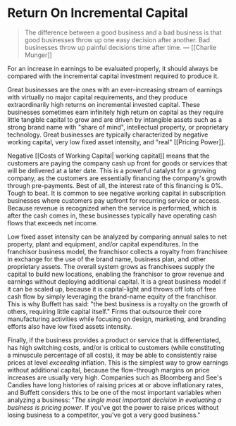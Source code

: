 # Return On Incremental Capital


> The difference between a good business and a bad business is that good businesses throw up one easy decision after another. Bad businesses throw up painful decisions time after time. 
— [[Charlie Munger]]


For an increase in earnings to be evaluated properly, it should always be compared with the incremental capital investment required to produce it.

Great businesses are the ones with an ever-increasing stream of earnings with virtually no major capital requirements, and they produce extraordinarily high returns on incremental invested capital. These businesses sometimes earn infinitely high return on capital as they require little tangible capital to grow and are driven by intangible assets such as a strong brand name with "share of mind", intellectual property, or proprietary technology. Great businesses are typically characterized by negative working capital, very low fixed asset intensity, and "real" [[Pricing Power]].

Negative [[Costs of Working Capital| working capital]] means that the customers are paying the company cash up front for goods or services that will be delivered at a later date. This is a powerful catalyst for a growing company, as the customers are essentially financing the company's growth through pre-payments. Best of all, the interest rate of this financing is 0%. Tough to beat. It is common to see negative working capital in subscription businesses where customers pay upfront for recurring service or access. Because revenue is recognized when the service is performed, which is after the cash comes in, these businesses typically have operating cash flows that exceeds net income.

Low fixed asset intensity can be analyzed by comparing annual sales to net property, plant and equipment, and/or capital expenditures. In the franchisor business model, the franchisor collects a royalty from franchisee in exchange for the use of the brand name, business plan, and other proprietary assets. The overall system grows as franchisees supply the capital to build new locations, enabling the franchisor to grow revenue and earnings without deploying additional capital. It is a great business model if it can be scaled up, because it is capital-light and throws off lots of free cash flow by simply leveraging the brand-name equity of the franchisor. This is why Buffett has said: "the best business is a royalty on the growth of others, requiring little capital itself." Firms that outsource their core manufacturing activities while focusing on design, marketing, and branding efforts also have low fixed assets intensity.

Finally, if the business provides a product or service that is differentiated, has high switching costs, and/or is critical to customers (while constituting a minuscule percentage of all costs), it may be able to consistently raise prices at level *exceeding* inflation. This is the simplest way to grow earnings without additional capital, because the flow-through margins on price increases are usually very high. Companies such as Bloomberg and See's Candies have long histories of raising prices at or above inflationary rates, and Buffett considers this to be one of the most important variables when analyzing a business: "*The single most important decision in evaluating a business is pricing power*. If you've got the power to raise prices without losing business to a competitor, you've got a very good business."
